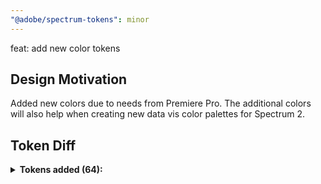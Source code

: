 ```yaml
---
"@adobe/spectrum-tokens": minor
---
```


feat: add new color tokens

## Design Motivation

Added new colors due to needs from Premiere Pro. The additional colors will also help when creating new data vis color palettes for Spectrum 2.

## Token Diff

<details><summary><strong>Tokens added (64):</strong></summary>

- `brown-100`
- `brown-1000`
- `brown-1100`
- `brown-1200`
- `brown-1300`
- `brown-1400`
- `brown-1500`
- `brown-1600`
- `brown-200`
- `brown-300`
- `brown-400`
- `brown-500`
- `brown-600`
- `brown-700`
- `brown-800`
- `brown-900`
- `pink-100`
- `pink-1000`
- `pink-1100`
- `pink-1200`
- `pink-1300`
- `pink-1400`
- `pink-1500`
- `pink-1600`
- `pink-200`
- `pink-300`
- `pink-400`
- `pink-500`
- `pink-600`
- `pink-700`
- `pink-800`
- `pink-900`
- `silver-100`
- `silver-1000`
- `silver-1100`
- `silver-1200`
- `silver-1300`
- `silver-1400`
- `silver-1500`
- `silver-1600`
- `silver-200`
- `silver-300`
- `silver-400`
- `silver-500`
- `silver-600`
- `silver-700`
- `silver-800`
- `silver-900`
- `turquoise-100`
- `turquoise-1000`
- `turquoise-1100`
- `turquoise-1200`
- `turquoise-1300`
- `turquoise-1400`
- `turquoise-1500`
- `turquoise-1600`
- `turquoise-200`
- `turquoise-300`
- `turquoise-400`
- `turquoise-500`
- `turquoise-600`
- `turquoise-700`
- `turquoise-800`
- `turquoise-900`

</details>
